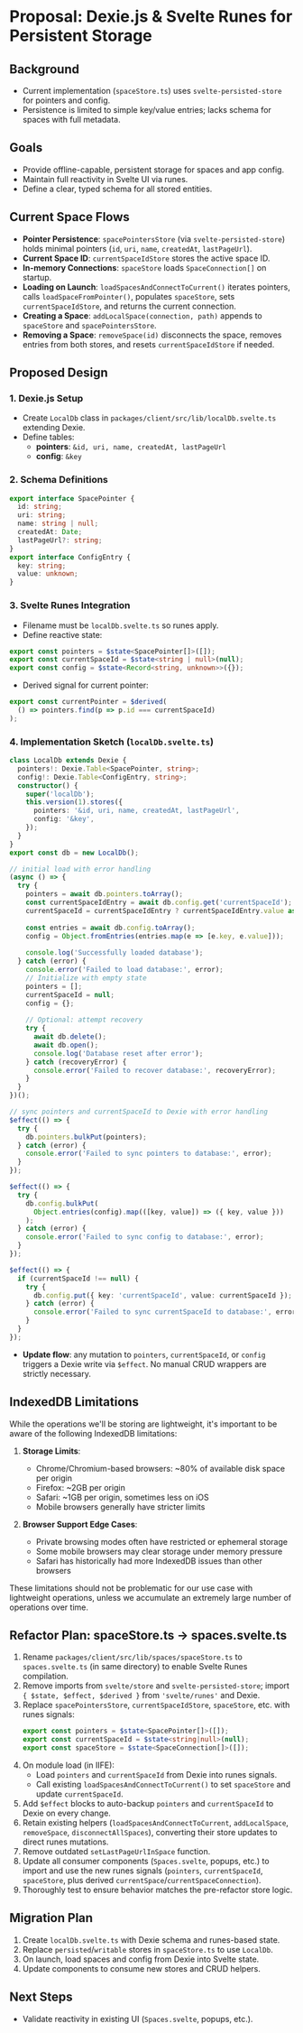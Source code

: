 # Proposal: Dexie.js & Svelte Runes for Persistent Storage

## Background
- Current implementation (`spaceStore.ts`) uses `svelte-persisted-store` for pointers and config.
- Persistence is limited to simple key/value entries; lacks schema for spaces with full metadata.

## Goals
- Provide offline-capable, persistent storage for spaces and app config.
- Maintain full reactivity in Svelte UI via runes.
- Define a clear, typed schema for all stored entities.

## Current Space Flows
- **Pointer Persistence**: `spacePointersStore` (via `svelte-persisted-store`) holds minimal pointers (`id`, `uri`, `name`, `createdAt`, `lastPageUrl`).
- **Current Space ID**: `currentSpaceIdStore` stores the active space ID.
- **In-memory Connections**: `spaceStore` loads `SpaceConnection[]` on startup.
- **Loading on Launch**: `loadSpacesAndConnectToCurrent()` iterates pointers, calls `loadSpaceFromPointer()`, populates `spaceStore`, sets `currentSpaceIdStore`, and returns the current connection.
- **Creating a Space**: `addLocalSpace(connection, path)` appends to `spaceStore` and `spacePointersStore`.
- **Removing a Space**: `removeSpace(id)` disconnects the space, removes entries from both stores, and resets `currentSpaceIdStore` if needed.

## Proposed Design

### 1. Dexie.js Setup
- Create `LocalDb` class in `packages/client/src/lib/localDb.svelte.ts` extending Dexie.
- Define tables:
  - **pointers**: `&id, uri, name, createdAt, lastPageUrl`
  - **config**: `&key`

### 2. Schema Definitions
```ts
export interface SpacePointer {
  id: string;
  uri: string;
  name: string | null;
  createdAt: Date;
  lastPageUrl?: string;
}
export interface ConfigEntry {
  key: string;
  value: unknown;
}
```

### 3. Svelte Runes Integration
- Filename must be `localDb.svelte.ts` so runes apply.
- Define reactive state:
```ts
export const pointers = $state<SpacePointer[]>([]);
export const currentSpaceId = $state<string | null>(null);
export const config = $state<Record<string, unknown>>({});
```
- Derived signal for current pointer:
```ts
export const currentPointer = $derived(
  () => pointers.find(p => p.id === currentSpaceId)
);
```

### 4. Implementation Sketch (`localDb.svelte.ts`)
```ts
class LocalDb extends Dexie {
  pointers!: Dexie.Table<SpacePointer, string>;
  config!: Dexie.Table<ConfigEntry, string>;
  constructor() {
    super('localDb');
    this.version(1).stores({
      pointers: '&id, uri, name, createdAt, lastPageUrl',
      config: '&key',
    });
  }
}
export const db = new LocalDb();

// initial load with error handling
(async () => {
  try {
    pointers = await db.pointers.toArray();
    const currentSpaceIdEntry = await db.config.get('currentSpaceId');
    currentSpaceId = currentSpaceIdEntry ? currentSpaceIdEntry.value as string : null;
    
    const entries = await db.config.toArray();
    config = Object.fromEntries(entries.map(e => [e.key, e.value]));
    
    console.log('Successfully loaded database');
  } catch (error) {
    console.error('Failed to load database:', error);
    // Initialize with empty state
    pointers = [];
    currentSpaceId = null;
    config = {};
    
    // Optional: attempt recovery
    try {
      await db.delete();
      await db.open();
      console.log('Database reset after error');
    } catch (recoveryError) {
      console.error('Failed to recover database:', recoveryError);
    }
  }
})();

// sync pointers and currentSpaceId to Dexie with error handling
$effect(() => {
  try {
    db.pointers.bulkPut(pointers);
  } catch (error) {
    console.error('Failed to sync pointers to database:', error);
  }
});

$effect(() => {
  try {
    db.config.bulkPut(
      Object.entries(config).map(([key, value]) => ({ key, value }))
    );
  } catch (error) {
    console.error('Failed to sync config to database:', error);
  }
});

$effect(() => {
  if (currentSpaceId !== null) {
    try {
      db.config.put({ key: 'currentSpaceId', value: currentSpaceId });
    } catch (error) {
      console.error('Failed to sync currentSpaceId to database:', error);
    }
  }
});
```

- **Update flow**: any mutation to `pointers`, `currentSpaceId`, or `config` triggers a Dexie write via `$effect`. No manual CRUD wrappers are strictly necessary.

## IndexedDB Limitations

While the operations we'll be storing are lightweight, it's important to be aware of the following IndexedDB limitations:

1. **Storage Limits**:
   - Chrome/Chromium-based browsers: ~80% of available disk space per origin
   - Firefox: ~2GB per origin
   - Safari: ~1GB per origin, sometimes less on iOS
   - Mobile browsers generally have stricter limits

2. **Browser Support Edge Cases**:
   - Private browsing modes often have restricted or ephemeral storage
   - Some mobile browsers may clear storage under memory pressure
   - Safari has historically had more IndexedDB issues than other browsers

These limitations should not be problematic for our use case with lightweight operations, unless we accumulate an extremely large number of operations over time.

## Refactor Plan: spaceStore.ts → spaces.svelte.ts
1. Rename `packages/client/src/lib/spaces/spaceStore.ts` to `spaces.svelte.ts` (in same directory) to enable Svelte Runes compilation.
2. Remove imports from `svelte/store` and `svelte-persisted-store`; import `{ $state, $effect, $derived }` from `'svelte/runes'` and Dexie.
3. Replace `spacePointersStore`, `currentSpaceIdStore`, `spaceStore`, etc. with runes signals:
   ```ts
   export const pointers = $state<SpacePointer[]>([]);
   export const currentSpaceId = $state<string|null>(null);
   export const spaceStore = $state<SpaceConnection[]>([]);
   ```
4. On module load (in IIFE):
   - Load `pointers` and `currentSpaceId` from Dexie into runes signals.
   - Call existing `loadSpacesAndConnectToCurrent()` to set `spaceStore` and update `currentSpaceId`.
5. Add `$effect` blocks to auto-backup `pointers` and `currentSpaceId` to Dexie on every change.
6. Retain existing helpers (`loadSpacesAndConnectToCurrent`, `addLocalSpace`, `removeSpace`, `disconnectAllSpaces`), converting their store updates to direct runes mutations.
7. Remove outdated `setLastPageUrlInSpace` function.
8. Update all consumer components (`Spaces.svelte`, popups, etc.) to import and use the new runes signals (`pointers`, `currentSpaceId`, `spaceStore`, plus derived `currentSpace`/`currentSpaceConnection`).
9. Thoroughly test to ensure behavior matches the pre-refactor store logic.

## Migration Plan
1. Create `localDb.svelte.ts` with Dexie schema and runes-based state.
2. Replace `persisted`/`writable` stores in `spaceStore.ts` to use `LocalDb`.
3. On launch, load spaces and config from Dexie into Svelte state.
4. Update components to consume new stores and CRUD helpers.

## Next Steps
- Validate reactivity in existing UI (`Spaces.svelte`, popups, etc.).
